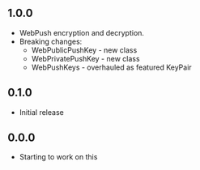 ## 1.0.0

- WebPush encryption and decryption.
- Breaking changes:
   - WebPublicPushKey - new class
   - WebPrivatePushKey - new class
   - WebPushKeys - overhauled as featured KeyPair

## 0.1.0

- Initial release

## 0.0.0

- Starting to work on this
